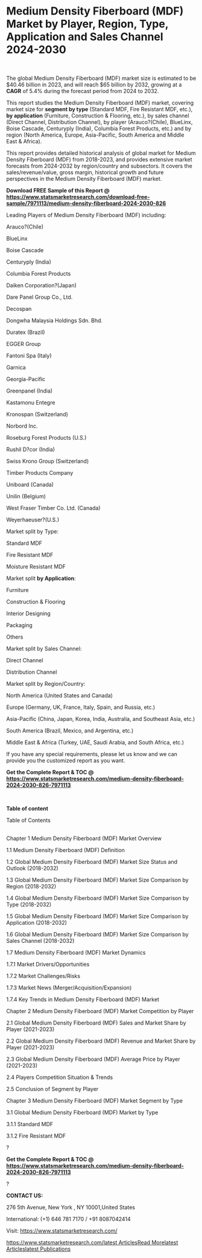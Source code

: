 <h1>Medium Density Fiberboard (MDF) Market by Player, Region, Type, Application and Sales Channel 2024-2030</h1><br/><p>The global Medium Density Fiberboard (MDF) market size is estimated to be $40.46 billion in 2023, and will reach $65 billion by 2032, growing at a <strong>CAGR</strong> of 5.4% during the forecast period from 2024 to 2032.</p>
 
 
 
 <p>This report studies the Medium Density Fiberboard (MDF) market, covering market size for <strong>segment by type</strong> (Standard MDF, Fire Resistant MDF, etc.), <strong>by application</strong> (Furniture, Construction & Flooring, etc.), by sales channel (Direct Channel, Distribution Channel), by player (Arauco?(Chile), BlueLinx, Boise Cascade, Centuryply (India), Columbia Forest Products, etc.) and by region (North America, Europe, Asia-Pacific, South America and Middle East & Africa).</p>
 
 
 
 <p>This report provides detailed historical analysis of global market for Medium Density Fiberboard (MDF) from 2018-2023, and provides extensive market forecasts from 2024-2032 by region/country and subsectors. It covers the sales/revenue/value, gross margin, historical growth and future perspectives in the Medium Density Fiberboard (MDF) market.</p>
 
 
 
 <p><strong>Download FREE Sample of this Report @ <a href="https://www.statsmarketresearch.com/download-free-sample/7971113/medium-density-fiberboard-2024-2030-826">https://www.statsmarketresearch.com/download-free-sample/7971113/medium-density-fiberboard-2024-2030-826</a></strong></p>
 
 
 
 <p>Leading Players of Medium Density Fiberboard (MDF) including:</p>
 
 
 
 <p>Arauco?(Chile)</p>
 
 
 
 <p>BlueLinx</p>
 
 
 
 <p>Boise Cascade</p>
 
 
 
 <p>Centuryply (India)</p>
 
 
 
 <p>Columbia Forest Products</p>
 
 
 
 <p>Daiken Corporation?(Japan)</p>
 
 
 
 <p>Dare Panel Group Co., Ltd.</p>
 
 
 
 <p>Decospan</p>
 
 
 
 <p>Dongwha Malaysia Holdings Sdn. Bhd.</p>
 
 
 
 <p>Duratex (Brazil)</p>
 
 
 
 <p>EGGER Group</p>
 
 
 
 <p>Fantoni Spa (Italy)</p>
 
 
 
 <p>Garnica</p>
 
 
 
 <p>Georgia-Pacific</p>
 
 
 
 <p>Greenpanel (India)</p>
 
 
 
 <p>Kastamonu Entegre</p>
 
 
 
 <p>Kronospan (Switzerland)</p>
 
 
 
 <p>Norbord Inc.</p>
 
 
 
 <p>Roseburg Forest Products (U.S.)</p>
 
 
 
 <p>Rushil D?cor (India)</p>
 
 
 
 <p>Swiss Krono Group (Switzerland)</p>
 
 
 
 <p>Timber Products Company</p>
 
 
 
 <p>Uniboard (Canada)</p>
 
 
 
 <p>Unilin (Belgium)</p>
 
 
 
 <p>West Fraser Timber Co. Ltd. (Canada)</p>
 
 
 
 <p>Weyerhaeuser?(U.S.)</p>
 
 
 
 <p>Market split by Type:</p>
 
 
 
 <p>Standard MDF</p>
 
 
 
 <p>Fire Resistant MDF</p>
 
 
 
 <p>Moisture Resistant MDF</p>
 
 
 
 <p>Market split <strong>by Application</strong>:</p>
 
 
 
 <p>Furniture</p>
 
 
 
 <p>Construction & Flooring</p>
 
 
 
 <p>Interior Designing</p>
 
 
 
 <p>Packaging</p>
 
 
 
 <p>Others</p>
 
 
 
 <p>Market split by Sales Channel:</p>
 
 
 
 <p>Direct Channel</p>
 
 
 
 <p>Distribution Channel</p>
 
 
 
 <p>Market split by Region/Country:</p>
 
 
 
 <p>North America (United States and Canada)</p>
 
 
 
 <p>Europe (Germany, UK, France, Italy, Spain, and Russia, etc.)</p>
 
 
 
 <p>Asia-Pacific (China, Japan, Korea, India, Australia, and Southeast Asia, etc.)</p>
 
 
 
 <p>South America (Brazil, Mexico, and Argentina, etc.)</p>
 
 
 
 <p>Middle East & Africa (Turkey, UAE, Saudi Arabia, and South Africa, etc.)</p>
 
 
 
 <p>If you have any special requirements, please let us know and we can provide you the customized report as you want.</p>
 
 
 
 <div><b>Get the Complete Report & TOC @ <a href="https://www.statsmarketresearch.com/medium-density-fiberboard-2024-2030-826-7971113">https://www.statsmarketresearch.com/medium-density-fiberboard-2024-2030-826-7971113</a></b></div>
 
 
 
 <p><br />
 
 <b>Table of content</b></p>
 
 
 
 <p>Table of Contents<br />
 
 <br />
 
 Chapter 1 Medium Density Fiberboard (MDF) Market Overview<br />
 
 1.1 Medium Density Fiberboard (MDF) Definition<br />
 
 1.2 Global Medium Density Fiberboard (MDF) Market Size Status and Outlook (2018-2032)<br />
 
 1.3 Global Medium Density Fiberboard (MDF) Market Size Comparison by Region (2018-2032)<br />
 
 1.4 Global Medium Density Fiberboard (MDF) Market Size Comparison by Type (2018-2032)<br />
 
 1.5 Global Medium Density Fiberboard (MDF) Market Size Comparison by Application (2018-2032)<br />
 
 1.6 Global Medium Density Fiberboard (MDF) Market Size Comparison by Sales Channel (2018-2032)<br />
 
 1.7 Medium Density Fiberboard (MDF) Market Dynamics<br />
 
 1.7.1 Market Drivers/Opportunities<br />
 
 1.7.2 Market Challenges/Risks<br />
 
 1.7.3 Market News (Merger/Acquisition/Expansion)<br />
 
 1.7.4 Key Trends in Medium Density Fiberboard (MDF) Market<br />
 
 Chapter 2 Medium Density Fiberboard (MDF) Market Competition by Player<br />
 
 2.1 Global Medium Density Fiberboard (MDF) Sales and Market Share by Player (2021-2023)<br />
 
 2.2 Global Medium Density Fiberboard (MDF) Revenue and Market Share by Player (2021-2023)<br />
 
 2.3 Global Medium Density Fiberboard (MDF) Average Price by Player (2021-2023)<br />
 
 2.4 Players Competition Situation & Trends<br />
 
 2.5 Conclusion of Segment by Player<br />
 
 Chapter 3 Medium Density Fiberboard (MDF) Market Segment by Type<br />
 
 3.1 Global Medium Density Fiberboard (MDF) Market by Type<br />
 
 3.1.1 Standard MDF<br />
 
 3.1.2 Fire Resistant MDF<br />
 
 ? </p>
 
 
 
 <div><b>Get the Complete Report & TOC @ <a href="https://www.statsmarketresearch.com/medium-density-fiberboard-2024-2030-826-7971113">https://www.statsmarketresearch.com/medium-density-fiberboard-2024-2030-826-7971113</a></b></div>
 
 
 
 <p>? </p>
 
 
 
 <p><b>CONTACT US:</b><br />
 
 276 5th Avenue, New York , NY 10001,United States<br />
 
 International: (+1) 646 781 7170 / +91 8087042414<br />
 
 Visit: <a href="https://www.statsmarketresearch.com/">https://www.statsmarketresearch.com/</a><br />
 
 <a href="https://gyeongbokgung.com">https://www.statsmarketresearch.com/</a><a href="https://hallyeomaritime.com">latest Articles</a><a href="https://jingwansa.com">Read More</a><a href="https://nguoiviet.jp/">latest Articles</a><a href="https://www.intelmarketresearch.com/">latest Publications</a></p>